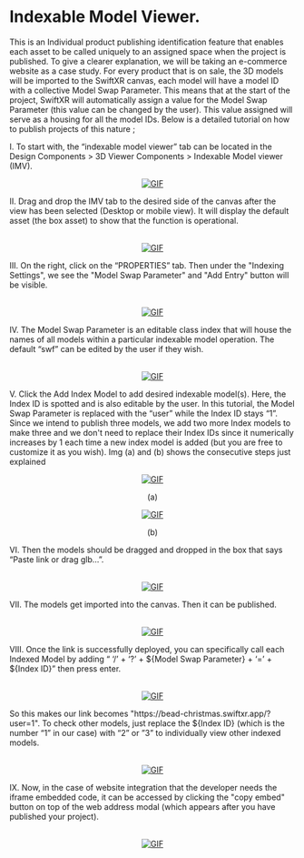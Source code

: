 [//]: # "A sample website using SwiftXR Indexable viewer" 

# Indexable Model Viewer.

[//]: # "## SwiftXR Overview"

[//]: # "<p> SwiftXR is a fast no-code, cross-platform development solution for building lightweight interactive 3D, AR, and VR experiences. </p>"

   <p> This is an Individual product publishing identification feature that enables each asset to be called uniquely to an assigned space when the project is published. To give a clearer explanation, we will be taking an e-commerce website as a case study. For every product that is on sale, the 3D models will be imported to the SwiftXR canvas, each model will have a model ID with a collective Model Swap Parameter. This means that at the start of the project, SwiftXR will automatically assign a value for the  Model Swap Parameter (this value can be changed by the user). This value assigned will serve as a housing for all the model IDs. Below is a detailed tutorial on how to publish projects of this nature ; </p>
          I.  To start with, the “indexable model viewer” tab can be located in the Design Components > 3D Viewer Components > Indexable Model viewer (IMV).
            <p align="center">
    <a href="">
      <img align="center" alt="GIF" src="https://github.com/swiftXR/indexable-viewer/blob/main/SwiftXR/new_swf_1.png?raw=true" />
    </a>
</p>
          II.  Drag and drop the IMV tab to the desired side of the canvas after the view has been selected (Desktop or mobile view). It will display the default asset (the box asset) to show that the function is operational.
          <br />
          &nbsp;
            <p align="center">
    <a href="">
      <img align="center" alt="GIF" src="https://github.com/swiftXR/indexable-viewer/blob/main/SwiftXR/new_swf_2.png?raw=true" />
    </a>
</p>
          III. On the right, click on the “PROPERTIES” tab. Then under the "Indexing Settings", we see the "Model Swap Parameter" and "Add Entry" button will be visible.
          <br />
          &nbsp;
            <p align="center">
    <a href="">
      <img align="center" alt="GIF" src="https://github.com/swiftXR/indexable-viewer/blob/main/SwiftXR/new_swf_3.png?raw=true"  />
    </a>
</p>
          IV.  The Model Swap Parameter is an editable class index that will house the names of all models within a particular indexable model operation. The default “swf” can be edited by the user if they wish.
          <br />
          &nbsp;
            <p align="center">
    <a href="">
      <img align="center" alt="GIF" src="https://github.com/swiftXR/indexable-viewer/blob/main/SwiftXR/new_swf_4.png?raw=true" />
    </a>
</p>
          V.  Click the Add Index Model to add desired indexable model(s). Here, the Index ID is spotted and is also editable by the user. In this tutorial, the Model Swap Parameter is replaced with the “user” while the Index ID stays “1”. Since we intend to publish three models, we add two more Index models to make three and we don't need to replace their Index IDs since it numerically increases by 1 each time a new index model is added (but you are free to customize it as you wish). Img (a) and (b) shows the consecutive steps just explained
            <p align="center">
    <a href="">
      <img align="center" alt="GIF" src="https://github.com/swiftXR/indexable-viewer/blob/main/SwiftXR/new_swf_5.png?raw=true" />
    </a>
</p>
<p align="center">
   (a)
    </p>
<p align="center">
    <a href="">
      <img align="center" alt="GIF" src="https://github.com/swiftXR/indexable-viewer/blob/main/SwiftXR/new_swf_6.png?raw=true" />
    </a>
</p>
<p align="center">
   (b)
    </p>
          VI.  Then the models should be dragged and dropped in the box that says “Paste link or drag glb…”.
          <br />
          &nbsp;
            <p align="center">
    <a href="">
      <img align="center" alt="GIF" src="https://github.com/swiftXR/indexable-viewer/assets/78617644/4f94e097-c855-4ea9-b518-5479bc9c36c2" />
    </a>
</p>
          VII.  The models get imported into the canvas. Then it can be published.
          <br />
          &nbsp;
            <p align="center">
    <a href="">
      <img align="center" alt="GIF" src="https://github.com/swiftXR/indexable-viewer/blob/main/SwiftXR/new_swf_8.png?raw=true" />
    </a>
</p>
          VIII.  Once the link is successfully deployed, you can specifically call each Indexed Model by adding “ ‘/’ + ‘?’ + ${Model Swap Parameter} + ‘=’ + ${Index ID}” then press enter.
          <br />
          &nbsp;
            <p align="center">
    <a href="">
      <img align="center" alt="GIF" src="https://github.com/swiftXR/indexable-viewer/blob/main/SwiftXR/new_swf_9.png?raw=true" />
    </a>
</p>
          So this makes our link becomes "https://bead-christmas.swiftxr.app/?user=1". To check other models, just replace the ${Index ID} (which is the number “1” in our case) with “2” or ”3” to individually view other indexed models.
          <br />
          &nbsp;
            <p align="center">
    <a href="">
      <img align="center" alt="GIF" src="https://github.com/swiftXR/indexable-viewer/blob/main/SwiftXR/new_swf_10.png?raw=true" />
    </a>
</p>
          IX.  Now, in the case of website integration that the developer needs the iframe embedded code, it can be accessed by clicking the "copy embed" button on top of the web address modal (which appears after you have published your project).
          <br />
          &nbsp;
            <p align="center">
    <a href="">
      <img align="center" alt="GIF" src="https://github.com/swiftXR/indexable-viewer/blob/main/SwiftXR/new_swf_11.png?raw=true" />
    </a>
</p>
      



